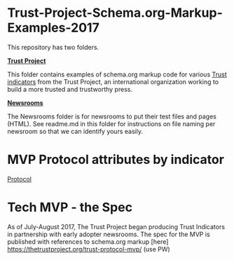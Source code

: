 # Trust-Project-Schema.org-Markup-Examples-2017

This repository has two folders. 

**[Trust Project](https://github.com/TheTrustProjectCode/Trust-Project-Schema.org-Markup-Examples-2017/tree/master/TrustProject)**

This folder contains examples of schema.org markup code for various [Trust indicators](https://www.scu.edu/ethics/focus-areas/journalism-ethics/programs/the-trust-project/collaborator-materials/) from the Trust Project, an international organization working to build a more trusted and trustworthy press.

**[Newsrooms](https://github.com/TheTrustProjectCode/Trust-Project-Schema.org-Markup-Examples-2017/tree/master/Newsrooms)**

The Newsrooms folder is for newsrooms to put their test files and pages (HTML). See readme.md in this folder for instructions on file naming per newsroom so that we can identify yours easily. 

# MVP Protocol attributes by indicator 

[Protocol](https://www.scu.edu/ethics/focus-areas/journalism-ethics/programs/the-trust-project/collaborator-materials/)

# Tech MVP - the Spec 
As of July-August 2017, The Trust Project began producing Trust Indicators in partnership with early adopter newsrooms. The spec for the MVP is published with references to schema.org markup [here] https://thetrustproject.org/trust-protocol-mvp/ (use PW) 
